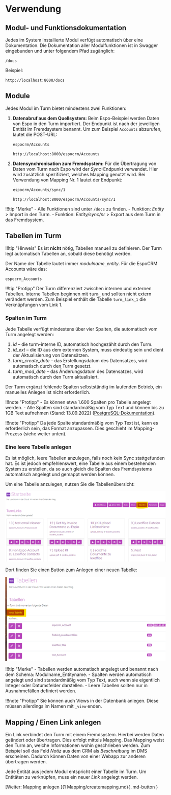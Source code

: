 # Verwendung

## Modul- und Funktionsdokumentation
Jedes im System installierte Modul verfügt automatisch über eine Dokumentation. Die Dokumentation aller Modulfunktionen ist in Swagger eingebunden und unter folgendem Pfad zugänglich:

```
/docs
```

Beispiel:

```
http://localhost:8000/docs
```

## Module
Jedes Modul im Turm bietet mindestens zwei Funktionen:

1. **Datenabruf aus dem Quellsystem:** Beim Espo-Beispiel werden Daten von Espo in den Turm importiert. Der Endpunkt ist nach der jeweiligen Entität im Fremdsystem benannt. Um zum Beispiel `Accounts` abzurufen, lautet die POST-URL:

   ```
   espocrm/Accounts
   ```
   
   ```
   http://localhost:8000/espocrm/Accounts
   ```

2. **Datensynchronisation zum Fremdsystem:** Für die Übertragung von Daten vom Turm nach Espo wird der *Sync*-Endpunkt verwendet. Hier wird zusätzlich spezifiziert, welches Mapping genutzt wird. Bei Verwendung von Mapping Nr. 1 lautet der Endpunkt:

   ```
   espocrm/Accounts/sync/1
   ```

   ```
   http://localhost:8000/espocrm/Accounts/sync/1
   ```

!!!tip "Merke"
    - Alle Funktionen sind unter `/docs` zu finden.
    - Funktion: *Entity* > Import in den Turm.
    - Funktion: *Entity/sync/nr* > Export aus dem Turm in das Fremdsystem.

## Tabellen im Turm
!!!tip "Hinweis"
    Es ist **nicht** nötig, Tabellen manuell zu definieren. Der Turm legt automatisch Tabellen an, sobald   diese benötigt werden.

Der Name der Tabelle lautet immer *modulname*```_```*entity*. Für die EspoCRM Accounts wäre das:

```
espocrm_Accounts
```

!!!tip "Protipp"
    Der Turm differenziert zwischen internen und externen Tabellen. Interne Tabellen beginnen mit   ```turm_``` und sollten nicht extern verändert werden. Zum Beispiel enthält die Tabelle   ```turm_link_1``` die Verknüpfungen vom Link 1.

### Spalten im Turm

Jede Tabelle verfügt mindestens über vier Spalten, die automatisch vom Turm angelegt werden:

1. *id* – die turm-interne ID, automatisch hochgezählt durch den Turm.
2. *id_ext* – die ID aus dem externen System, muss eindeutig sein und dient der Aktualisierung von Datensätzen.
3. *turm_create_date* – das Erstellungsdatum des Datensatzes, wird automatisch durch den Turm gesetzt.
4. *turm_mod_date* – das Änderungsdatum des Datensatzes, wird automatisch durch den Turm aktualisiert.

Der Turm ergänzt fehlende Spalten selbstständig im laufenden Betrieb, ein manuelles Anlegen ist nicht erforderlich.

!!!note "Protipp"
    - Es können etwa 1.600 Spalten pro Tabelle angelegt werden.
    - Alle Spalten sind standardmäßig vom Typ Text und können bis zu 1GB Text aufnehmen (Stand: 13.09.2022)     ([PostgreSQL-Dokumentation](https://www.postgresql.org/docs/current/limits.html)).

!!!note "Protipp"
    Da jede Spalte standardmäßig vom Typ Text ist, kann es erforderlich sein, das Format anzupassen. Dies   geschieht im Mapping-Prozess (siehe weiter unten).

### Eine leere Tabelle anlegen

Es ist möglich, leere Tabellen anzulegen, falls noch kein Sync stattgefunden hat. Es ist jedoch empfehlenswert, eine Tabelle aus einem bestehenden System zu erstellen, da so auch gleich die Spalten des Fremdsystems automatisch angelegt und gemappt werden können.

Um eine Tabelle anzulegen, nutzen Sie die Tabellenübersicht:

![](../img/Tabellen_overview.png)

Dort finden Sie einen Button zum Anlegen einer neuen Tabelle:

![](../img/Tabelle_anlegen.png)

!!!tip "Merke"
    - Tabellen werden automatisch angelegt und benannt nach dem Schema: Modulname_Entityname.
    - Spalten werden automatisch angelegt und sind standardmäßig vom Typ Text, auch wenn sie eigentlich     Integer oder Datumsfelder darstellen.
    - Leere Tabellen sollten nur in Ausnahmefällen definiert werden.

!!!note "Protipp"
    Sie können auch Views in der Datenbank anlegen. Diese müssen allerdings im Namen mit ```_view``` enden.

## Mapping / Einen Link anlegen

Ein Link verbindet den Turm mit einem Fremdsystem. Hierbei werden Daten geändert oder übertragen. Dies erfolgt mittels Mapping. Das Mapping weist den Turm an, welche Informationen wohin geschrieben werden. Zum Beispiel soll das Feld *Notiz* aus dem CRM als *Beschreibung* im DMS erscheinen. Dadurch können Daten von einer Webapp zur anderen übertragen werden.

Jede Entität aus jedem Modul entspricht einer Tabelle im Turm. Um Entitäten zu verknüpfen, muss ein neuer *Link* angelegt werden.


[Weiter: Mapping anlegen ](1 Mapping/createmapping.md){ .md-button }
